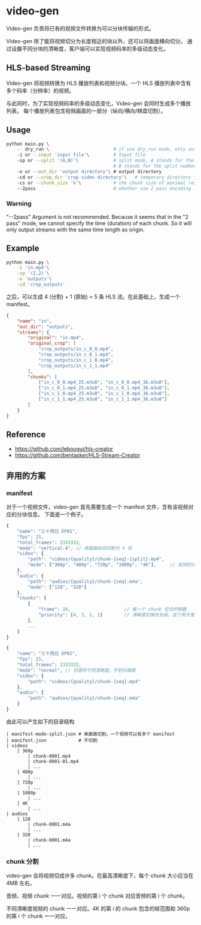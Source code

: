 # video-gen

Video-gen 负责将已有的视频文件转换为可以分块传输的形式。

Video-gen 除了能将视频切分为长度相近的块以外，还可以将画面横向切分。
通过设置不同分块的清晰度，客户端可以实现视频码率的多级动态变化。

## HLS-based Streaming

Video-gen 将视频转换为 HLS 播放列表和视频分块。一个 HLS 播放列表中含有
多个码率（分辨率）的视频。

与此同时，为了实现视频码率的多级动态变化，Video-gen 会同时生成多个播放列表。
每个播放列表包含视频画面的一部分（纵向/横向/棋盘切割）。

## Usage

```bash
python main.py \
    -- dry_run \                        # if use dry_run mode, only output commands in 'commands.txt'
    -i or --input 'input file'\         # Input file
    -sp or --split '(A,B)'\             # split mode, A stands for the split number vertically on the width side, 
                                        # B stands for the split number horizontally on the height side
    -o or --out_dir 'output directory'\ # output directory
    -cd or --crop_dir 'crop video directory'\   # temporary directory for videos after crop(split)
    -cs or --chunk_size 'k'\            # the chunk size of maximal resolution, in the unit of MB
    --2pass                             # whether use 2 pass encoding
```

### Warning

"--2pass" Argument is not recommended. Because it seems that in the "2 pass" mode, we cannot specify the time (duration) of each chunk. So it will only output streams with the same time length as origin.


## Example

```bash
python main.py \
    -i 'in.mp4'\
    -sp '(2,2)'\
    -o 'outputs'\
    -cd 'crop_outputs'
```

之后，可以生成 4 (分割) + 1 (原始) = 5 条 HLS 流。在此基础上，生成一个 manifest。

```json
{
    "name": "in",
    "out_dir": "outputs", 
    "streams": {
        "original": "in.mp4", 
        "original_crop": [
            "crop_outputs/in_c_0_0.mp4", 
            "crop_outputs/in_c_0_1.mp4", 
            "crop_outputs/in_c_1_0.mp4", 
            "crop_outputs/in_c_1_1.mp4"
        ], 
        "chunks": [
            ["in_c_0_0.mp4_25.m3u8", "in_c_0_0.mp4_36.m3u8"], 
            ["in_c_0_1.mp4_25.m3u8", "in_c_0_1.mp4_36.m3u8"], 
            ["in_c_1_0.mp4_25.m3u8", "in_c_1_0.mp4_36.m3u8"], 
            ["in_c_1_1.mp4_25.m3u8", "in_c_1_1.mp4_36.m3u8"]
        ]
    }
}
```

## Reference

* https://github.com/lebougui/hls-creator
* https://github.com/bentasker/HLS-Stream-Creator

## 弃用的方案

### manifest

对于一个视频文件，video-gen 首先需要生成一个 manifest 文件，含有该视频对应的分块信息。
下面是一个例子。

```js
{
    "name": "三十而已 EP01",
    "fps": 25,
    "total_frames": 2333333,
    "mode": "vertical-4", // 单画面纵向切割为 4 份
    "video": {
        "path": "videos/{quality}/chunk-{seq}-{split}.mp4",
        "mode": ["360p", "480p", "720p", "1080p", "4K"],     // 支持的分辨率，按数据量由低到高排序
    },
    "audio": {
        "path": "audios/{quality}/chunk-{seq}.m4a",
        "mode": ["128", "320"]
    },
    "chunks": [
        {
            "frame": 20,                    // 每一个 chunk 包含的帧数
            "priority": [4, 3, 2, 1]        // 清晰度切换优先级。这个例子里，如果需要切高清晰度，优先将最右边一块切换到高分。
        },
        ...
    ]
}
```

```js
{
    "name": "三十而已 EP02",
    "fps": 25,
    "total_frames": 2333333,
    "mode": "normal", // 仅提供不同清晰度，不划分画面
    "video": {
        "path": "videos/{quality}/chunk-{seq}.mp4"
    },
    "audio": {
        "path": "audios/{quality}/chunk-{seq}.m4a"
    }
}
```

由此可以产生如下的目录结构

```text
| manifest-mode-split.json # 单画面切割，一个视频可以有多个 manifest
| manifest.json            # 不切割
| videos
    | 360p
        | chunk-0001.mp4
        | chunk-0001-01.mp4
        | ...
    | 480p
        | ...
    | 720p
        | ...
    | 1080p
        | ...
    | 4K
        | ...
| audios
    | 128
        | chunk-0001.m4a
        | ...
    | 320
        | chunk-0001.m4a
        | ...
```

### chunk 分割

video-gen 会将视频切成许多 chunk。在最高清晰度下，每个 chunk 大小应当在 4MB 左右。

音频、视频 chunk 一一对应。视频的第 i 个 chunk 对应音频的第 i 个 chunk。

不同清晰度视频的 chunk 一一对应。4K 的第 i 的 chunk 包含的帧范围和 360p 的第 i 个 chunk 一一对应。
